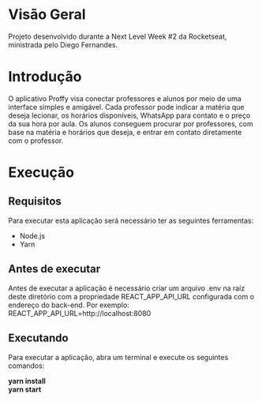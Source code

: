 # Visão Geral

Projeto desenvolvido durante a Next Level Week #2 da Rocketseat, ministrada pelo Diego Fernandes.

# Introdução

O aplicativo Proffy visa conectar professores e alunos por meio de uma interface simples e amigável. Cada professor pode indicar a matéria que deseja lecionar, os horários disponíveis, WhatsApp para contato e o preço da sua hora por aula. Os alunos conseguem procurar por professores, com base na matéria e horários que deseja, e entrar em contato diretamente com o professor.

# Execução

## Requisitos

Para executar esta aplicação será necessário ter as seguintes ferramentas:

- Node.js
- Yarn

## Antes de executar

Antes de executar a aplicação é necessário criar um arquivo .env na raíz deste diretório com a propriedade REACT_APP_API_URL configurada com o endereço do back-end. Por exemplo:\
REACT_APP_API_URL=http://<span></span>localhost:8080

## Executando

Para executar a aplicação, abra um terminal e execute os seguintes comandos:

**yarn install**\
**yarn start**
